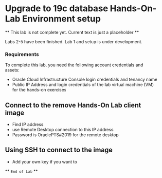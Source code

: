 # Upgrade to 19c database Hands-On-Lab Environment setup #

** This lab is not complete yet. Current text is just a placeholder **

Labs 2-5 have been finished. Lab 1 and setup is under development.

### Requirements

To complete this lab, you need the following account credentials and assets:

- Oracle Cloud Infrastructure Console login credentials and tenancy name
- Public IP Address and login credentials of the lab virtual machine (VM) for the hands-on exercises

## Connect to the remove Hands-On Lab client image ##

- Find IP address
- use Remote Desktop connection to this IP address
- Password is OraclePTS#2019 for the remote desktop

## Using SSH to connect to the image

- Add your own key if you want to

** `End of Lab` **
